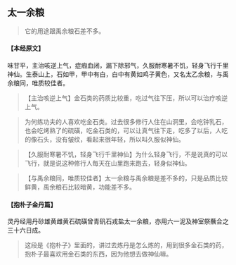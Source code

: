 ## 太一余粮

> 它的用途跟禹余粮石差不多。

#### 【本经原文】
味甘平，主治咳逆上气，症瘕血闭，漏下除邪气，久服耐寒暑不饥，轻身飞行千里神仙。生泰山上，石如甲，甲中有白，白中有黄如鸡子黄色，又名太乙余粮，与禹余粮同，唯质较佳者。

> 【主治咳逆上气】金石类的药质比较重，吃过气往下压，所以可以治疗咳逆上气。

> 为何练功夫的人喜欢吃金石类。过去很多修行人住在山洞里，会吃钟乳石，也会吃烤熟了的硫磺，吃金石类的，可以让真气往下走，吃多了以后，人吃的像石头，没有皱纹，看起来很年轻，所以叫久服似神仙。

> 【久服耐寒暑不饥，轻身飞行千里神仙】为什么轻身飞行，不是说真的可以飞行，就是说这种修行人每天在山里跑来跑去，轻身似神仙。

> 【与禹余粮同，唯质较佳者】太一余粮与禹余粮是差不多的，只是品质比较鲜黄，禹余粮石比较暗黄，功能差不多。

#### 【抱朴子金丹篇】
灵丹经用丹砂雄黄雌黄石硫磺曾青矾石戎盐太一余粮，亦用六一泥及神室祭蘸合之三十六日成。

> 这段是《抱朴子》里面的，讲过去炼丹是怎么炼的，用到很多金石类的药，抱朴子最喜欢用金石类的东西，因为他想去做神仙嘛。

